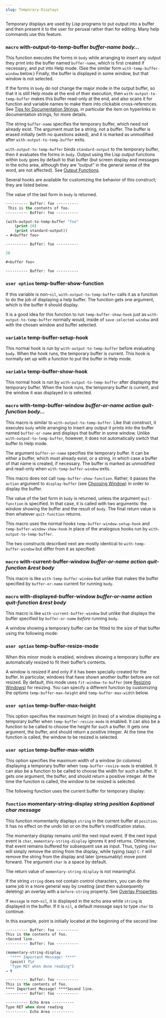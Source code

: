 ```yaml
---
slug: Temporary-Displays
---
```


Temporary displays are used by Lisp programs to put output into a buffer and then present it to the user for perusal rather than for editing. Many help commands use this feature.

### <span className="tag macro">`macro`</span> **with-output-to-temp-buffer** *buffer-name body…*

This function executes the forms in `body` while arranging to insert any output they print into the buffer named `buffer-name`, which is first created if necessary, and put into Help mode. (See the similar form `with-temp-buffer-window` below.) Finally, the buffer is displayed in some window, but that window is not selected.

If the forms in `body` do not change the major mode in the output buffer, so that it is still Help mode at the end of their execution, then `with-output-to-temp-buffer` makes this buffer read-only at the end, and also scans it for function and variable names to make them into clickable cross-references. See [Tips for Documentation Strings](/docs/elisp/Docstring-hyperlinks), in particular the item on hyperlinks in documentation strings, for more details.

The string `buffer-name` specifies the temporary buffer, which need not already exist. The argument must be a string, not a buffer. The buffer is erased initially (with no questions asked), and it is marked as unmodified after `with-output-to-temp-buffer` exits.

`with-output-to-temp-buffer` binds `standard-output` to the temporary buffer, then it evaluates the forms in `body`. Output using the Lisp output functions within `body` goes by default to that buffer (but screen display and messages in the echo area, although they are “output" in the general sense of the word, are not affected). See [Output Functions](/docs/elisp/Output-Functions).

Several hooks are available for customizing the behavior of this construct; they are listed below.

The value of the last form in `body` is returned.

```lisp
---------- Buffer: foo ----------
 This is the contents of foo.
---------- Buffer: foo ----------
```



```lisp
(with-output-to-temp-buffer "foo"
    (print 20)
    (print standard-output))
⇒ #<buffer foo>

---------- Buffer: foo ----------

20

#<buffer foo>

---------- Buffer: foo ----------
```

### <span className="tag useroption">`user option`</span> **temp-buffer-show-function**

If this variable is non-`nil`, `with-output-to-temp-buffer` calls it as a function to do the job of displaying a help buffer. The function gets one argument, which is the buffer it should display.

It is a good idea for this function to run `temp-buffer-show-hook` just as `with-output-to-temp-buffer` normally would, inside of `save-selected-window` and with the chosen window and buffer selected.

### <span className="tag variable">`variable`</span> **temp-buffer-setup-hook**

This normal hook is run by `with-output-to-temp-buffer` before evaluating `body`. When the hook runs, the temporary buffer is current. This hook is normally set up with a function to put the buffer in Help mode.

### <span className="tag variable">`variable`</span> **temp-buffer-show-hook**

This normal hook is run by `with-output-to-temp-buffer` after displaying the temporary buffer. When the hook runs, the temporary buffer is current, and the window it was displayed in is selected.

### <span className="tag macro">`macro`</span> **with-temp-buffer-window** *buffer-or-name action quit-function body…*

This macro is similar to `with-output-to-temp-buffer`. Like that construct, it executes `body` while arranging to insert any output it prints into the buffer named `buffer-or-name` and displays that buffer in some window. Unlike `with-output-to-temp-buffer`, however, it does not automatically switch that buffer to Help mode.

The argument `buffer-or-name` specifies the temporary buffer. It can be either a buffer, which must already exist, or a string, in which case a buffer of that name is created, if necessary. The buffer is marked as unmodified and read-only when `with-temp-buffer-window` exits.

This macro does not call `temp-buffer-show-function`. Rather, it passes the `action` argument to `display-buffer` (see [Choosing Window](/docs/elisp/Choosing-Window)) in order to display the buffer.

The value of the last form in `body` is returned, unless the argument `quit-function` is specified. In that case, it is called with two arguments: the window showing the buffer and the result of `body`. The final return value is then whatever `quit-function` returns.

This macro uses the normal hooks `temp-buffer-window-setup-hook` and `temp-buffer-window-show-hook` in place of the analogous hooks run by `with-output-to-temp-buffer`.

The two constructs described next are mostly identical to `with-temp-buffer-window` but differ from it as specified:

### <span className="tag macro">`macro`</span> **with-current-buffer-window** *buffer-or-name action quit-function \&rest body*

This macro is like `with-temp-buffer-window` but unlike that makes the buffer specified by `buffer-or-name` current for running `body`.

### <span className="tag macro">`macro`</span> **with-displayed-buffer-window** *buffer-or-name action quit-function \&rest body*

This macro is like `with-current-buffer-window` but unlike that displays the buffer specified by `buffer-or-name` *before* running `body`.

A window showing a temporary buffer can be fitted to the size of that buffer using the following mode:

### <span className="tag useroption">`user option`</span> **temp-buffer-resize-mode**

When this minor mode is enabled, windows showing a temporary buffer are automatically resized to fit their buffer’s contents.

A window is resized if and only if it has been specially created for the buffer. In particular, windows that have shown another buffer before are not resized. By default, this mode uses `fit-window-to-buffer` (see [Resizing Windows](/docs/elisp/Resizing-Windows)) for resizing. You can specify a different function by customizing the options `temp-buffer-max-height` and `temp-buffer-max-width` below.

### <span className="tag useroption">`user option`</span> **temp-buffer-max-height**

This option specifies the maximum height (in lines) of a window displaying a temporary buffer when `temp-buffer-resize-mode` is enabled. It can also be a function to be called to choose the height for such a buffer. It gets one argument, the buffer, and should return a positive integer. At the time the function is called, the window to be resized is selected.

### <span className="tag useroption">`user option`</span> **temp-buffer-max-width**

This option specifies the maximum width of a window (in columns) displaying a temporary buffer when `temp-buffer-resize-mode` is enabled. It can also be a function to be called to choose the width for such a buffer. It gets one argument, the buffer, and should return a positive integer. At the time the function is called, the window to be resized is selected.

The following function uses the current buffer for temporary display:

### <span className="tag function">`function`</span> **momentary-string-display** *string position \&optional char message*

This function momentarily displays `string` in the current buffer at `position`. It has no effect on the undo list or on the buffer’s modification status.

The momentary display remains until the next input event. If the next input event is `char`, `momentary-string-display` ignores it and returns. Otherwise, that event remains buffered for subsequent use as input. Thus, typing `char` will simply remove the string from the display, while typing (say) `C-f` will remove the string from the display and later (presumably) move point forward. The argument `char` is a space by default.

The return value of `momentary-string-display` is not meaningful.

If the string `string` does not contain control characters, you can do the same job in a more general way by creating (and then subsequently deleting) an overlay with a `before-string` property. See [Overlay Properties](/docs/elisp/Overlay-Properties).

If `message` is non-`nil`, it is displayed in the echo area while `string` is displayed in the buffer. If it is `nil`, a default message says to type `char` to continue.

In this example, point is initially located at the beginning of the second line:

```lisp
---------- Buffer: foo ----------
This is the contents of foo.
∗Second line.
---------- Buffer: foo ----------
```



```lisp
(momentary-string-display
  "**** Important Message! ****"
  (point) ?\r
  "Type RET when done reading")
⇒ t
```



```lisp
---------- Buffer: foo ----------
This is the contents of foo.
**** Important Message! ****Second line.
---------- Buffer: foo ----------

---------- Echo Area ----------
Type RET when done reading
---------- Echo Area ----------
```
